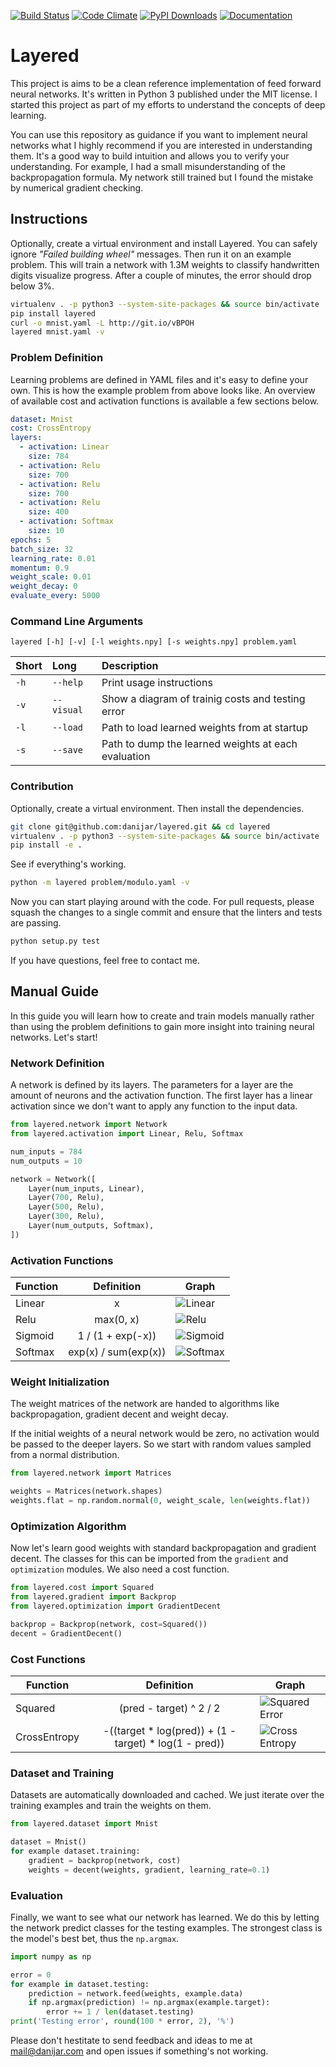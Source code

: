 [![Build Status][1]][2]
[![Code Climate][3]][4]
[![PyPI Downloads][5]][6]
[![Documentation][7]][8]

[1]: https://travis-ci.org/danijar/layered.svg?branch=master
[2]: https://travis-ci.org/danijar/layered
[3]: https://codeclimate.com/github/danijar/layered/badges/gpa.svg
[4]: https://codeclimate.com/github/danijar/layered
[5]: https://img.shields.io/pypi/dw/layered.svg
[6]: https://pypi.python.org/pypi/layered
[7]: https://readthedocs.org/projects/pip/badge/
[8]: https://layered.readthedocs.org/en/latest/

Layered
=======

This project is aims to be a clean reference implementation of feed forward
neural networks. It's written in Python 3 published under the MIT license. I
started this project as part of my efforts to understand the concepts of deep
learning.

You can use this repository as guidance if you want to implement neural
networks what I highly recommend if you are interested in understanding them.
It's a good way to build intuition and allows you to verify your understanding.
For example, I had a small misunderstanding of the backpropagation formula. My
network still trained but I found the mistake by numerical gradient checking.

Instructions
------------

Optionally, create a virtual environment and install Layered. You can safely
ignore *"Failed building wheel"* messages. Then run it on an example problem.
This will train a network with 1.3M weights to classify handwritten digits
visualize progress. After a couple of minutes, the error should drop below 3%.

```bash
virtualenv . -p python3 --system-site-packages && source bin/activate
pip install layered
curl -o mnist.yaml -L http://git.io/vBPOH
layered mnist.yaml -v
```

### Problem Definition

Learning problems are defined in YAML files and it's easy to define your own.
This is how the example problem from above looks like. An overview of available
cost and activation functions is available a few sections below.

```yaml
dataset: Mnist
cost: CrossEntropy
layers:
  - activation: Linear
    size: 784
  - activation: Relu
    size: 700
  - activation: Relu
    size: 700
  - activation: Relu
    size: 400
  - activation: Softmax
    size: 10
epochs: 5
batch_size: 32
learning_rate: 0.01
momentum: 0.9
weight_scale: 0.01
weight_decay: 0
evaluate_every: 5000
```

### Command Line Arguments

```
layered [-h] [-v] [-l weights.npy] [-s weights.npy] problem.yaml
```

| Short | Long | Description |
| :---- | :--- | :---------- |
| `-h` | `--help` | Print usage instructions |
| `-v` | `--visual` | Show a diagram of trainig costs and testing error |
| `-l` | `--load` | Path to load learned weights from at startup |
| `-s` | `--save` | Path to dump the learned weights at each evaluation |

### Contribution

Optionally, create a virtual environment. Then install the dependencies.

```bash
git clone git@github.com:danijar/layered.git && cd layered
virtualenv . -p python3 --system-site-packages && source bin/activate
pip install -e .
```

See if everything's working.

```bash
python -m layered problem/modulo.yaml -v
```

Now you can start playing around with the code. For pull requests, please
squash the changes to a single commit and ensure that the linters and tests are
passing.

```bash
python setup.py test
```

If you have questions, feel free to contact me.

Manual Guide
------------

In this guide you will learn how to create and train models manually rather
than using the problem definitions to gain more insight into training neural
networks. Let's start!

### Network Definition

A network is defined by its layers. The parameters for a layer are the amount
of neurons and the activation function. The first layer has a linear activation
since we don't want to apply any function to the input data.

```python
from layered.network import Network
from layered.activation import Linear, Relu, Softmax

num_inputs = 784
num_outputs = 10

network = Network([
    Layer(num_inputs, Linear),
    Layer(700, Relu),
    Layer(500, Relu),
    Layer(300, Relu),
    Layer(num_outputs, Softmax),
])
```

### Activation Functions

| Function | Definition | Graph |
| -------- | :--------: | ----- |
| Linear | x | ![Linear](image/linear.png) |
| Relu | max(0, x) | ![Relu](image/relu.png) |
| Sigmoid | 1 / (1 + exp(-x)) | ![Sigmoid](image/sigmoid.png) |
| Softmax | exp(x) / sum(exp(x)) | ![Softmax](image/softmax.png) |

### Weight Initialization

The weight matrices of the network are handed to algorithms like
backpropagation, gradient decent and weight decay.

If the initial weights of a neural network would be zero, no activation would
be passed to the deeper layers. So we start with random values sampled from a
normal distribution.

```python
from layered.network import Matrices

weights = Matrices(network.shapes)
weights.flat = np.random.normal(0, weight_scale, len(weights.flat))
```

### Optimization Algorithm

Now let's learn good weights with standard backpropagation and gradient decent.
The classes for this can be imported from the `gradient` and `optimization`
modules. We also need a cost function.

```python
from layered.cost import Squared
from layered.gradient import Backprop
from layered.optimization import GradientDecent

backprop = Backprop(network, cost=Squared())
decent = GradientDecent()
```

### Cost Functions

| Function | Definition | Graph |
| -------- | :--------: | ----- |
| Squared | (pred - target) ^ 2 / 2 | ![Squared Error](image/squared-error.png) |
| CrossEntropy | -((target * log(pred)) + (1 - target) * log(1 - pred)) | ![Cross Entropy](image/cross-entropy.png) |

### Dataset and Training

Datasets are automatically downloaded and cached. We just iterate over the
training examples and train the weights on them.

```python
from layered.dataset import Mnist

dataset = Mnist()
for example dataset.training:
    gradient = backprop(network, cost)
    weights = decent(weights, gradient, learning_rate=0.1)
```

### Evaluation

Finally, we want to see what our network has learned. We do this by letting the
network predict classes for the testing examples. The strongest class is the
model's best bet, thus the `np.argmax`.

```python
import numpy as np

error = 0
for example in dataset.testing:
    prediction = network.feed(weights, example.data)
    if np.argmax(prediction) != np.argmax(example.target):
        error += 1 / len(dataset.testing)
print('Testing error', round(100 * error, 2), '%')
```

Please don't hestitate to send feedback and ideas to me at mail@danijar.com and
open issues if something's not working.
